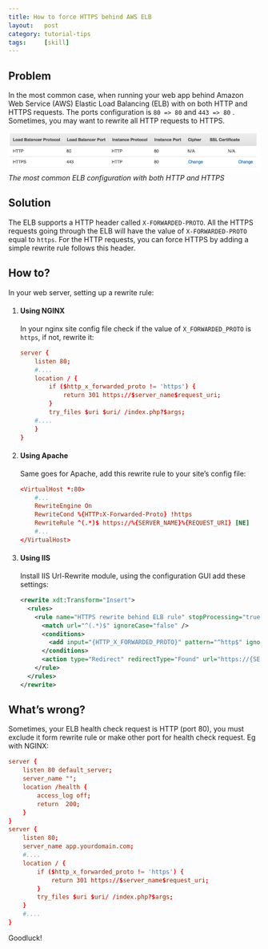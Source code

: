 ```yaml
---
title: How to force HTTPS behind AWS ELB
layout:   post
category: tutorial-tips
tags:     [skill]
---
```


## Problem
In the most common case, when running your web app behind Amazon Web Service (AWS) Elastic Load Balancing (ELB) with on both HTTP and HTTPS requests.
The ports configuration is `80 => 80` and `443 => 80` . Sometimes, you may want to rewrite all HTTP requests to HTTPS.

<!--more-->

![The most common ELB configuration](/assets/img/https-aws-elb.png)*The most common ELB configuration with both HTTP and HTTPS*

## Solution
The ELB supports a HTTP header called `X-FORWARDED-PROTO`. All the HTTPS requests
going through the ELB will have the value of `X-FORWARDED-PROTO` equal to `https`.
For the HTTP requests, you can force HTTPS by adding a simple rewrite rule follows this header.

## How to?
In your web server, setting up a rewrite rule:

1. #### Using NGINX ####

   In your nginx site config file check if the value of `X_FORWARDED_PROTO` is `https`,
   if not, rewrite it:

   ```conf
   server {
       listen 80;
       #....
       location / {
           if ($http_x_forwarded_proto != 'https') {
               return 301 https://$server_name$request_uri;
           }
           try_files $uri $uri/ /index.php?$args;
       #....
       }
   }
   ```

2. #### Using Apache ####

   Same goes for Apache, add this rewrite rule to your site’s config file:

   ```conf
   <VirtualHost *:80>
       #...
       RewriteEngine On
       RewriteCond %{HTTP:X-Forwarded-Proto} !https
       RewriteRule ^(.*)$ https://%{SERVER_NAME}%{REQUEST_URI} [NE]
       #...
   </VirtualHost>
   ```

3. #### Using IIS ####

   Install IIS Url-Rewrite module, using the configuration GUI add these settings:

   ```xml
   <rewrite xdt:Transform="Insert">
     <rules>
       <rule name="HTTPS rewrite behind ELB rule" stopProcessing="true">
         <match url="^(.*)$" ignoreCase="false" />
         <conditions>
           <add input="{HTTP_X_FORWARDED_PROTO}" pattern="^http$" ignoreCase="false" />
         </conditions>
         <action type="Redirect" redirectType="Found" url="https://{SERVER_NAME}{URL}" />
       </rule>
     </rules>
   </rewrite>
   ```

## What’s wrong?
Sometimes, your ELB health check request is HTTP (port 80), you must exclude it form rewrite rule
or make other port for health check request. Eg with NGINX:

```conf
server {
    listen 80 default_server;
    server_name "";
    location /health {
        access_log off;
        return  200;
    }
}
server {
    listen 80;
    server_name app.yourdomain.com;
    #....
    location / {
        if ($http_x_forwarded_proto != 'https') {
            return 301 https://$server_name$request_uri;
        }
        try_files $uri $uri/ /index.php?$args;
    }
    #....
}
```

Goodluck!
